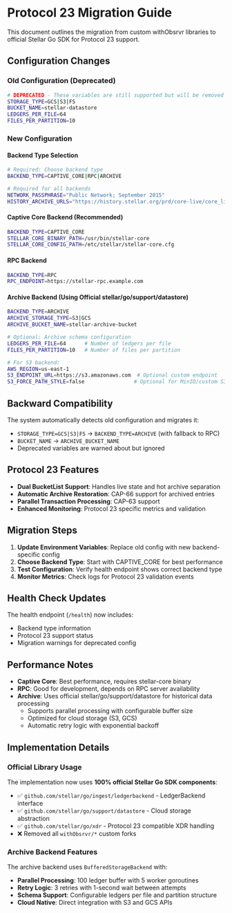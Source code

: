 # Protocol 23 Migration Guide

This document outlines the migration from custom withObsrvr libraries to official Stellar Go SDK for Protocol 23 support.

## Configuration Changes

### Old Configuration (Deprecated)
```bash
# DEPRECATED - These variables are still supported but will be removed
STORAGE_TYPE=GCS|S3|FS
BUCKET_NAME=stellar-datastore
LEDGERS_PER_FILE=64
FILES_PER_PARTITION=10
```

### New Configuration

#### Backend Type Selection
```bash
# Required: Choose backend type
BACKEND_TYPE=CAPTIVE_CORE|RPC|ARCHIVE

# Required for all backends
NETWORK_PASSPHRASE="Public Network; September 2015"
HISTORY_ARCHIVE_URLS="https://history.stellar.org/prd/core-live/core_live_001,https://history.stellar.org/prd/core-live/core_live_002"
```

#### Captive Core Backend (Recommended)
```bash
BACKEND_TYPE=CAPTIVE_CORE
STELLAR_CORE_BINARY_PATH=/usr/bin/stellar-core
STELLAR_CORE_CONFIG_PATH=/etc/stellar/stellar-core.cfg
```

#### RPC Backend
```bash
BACKEND_TYPE=RPC
RPC_ENDPOINT=https://stellar-rpc.example.com
```

#### Archive Backend (Using Official stellar/go/support/datastore)
```bash
BACKEND_TYPE=ARCHIVE
ARCHIVE_STORAGE_TYPE=S3|GCS
ARCHIVE_BUCKET_NAME=stellar-archive-bucket

# Optional: Archive schema configuration
LEDGERS_PER_FILE=64      # Number of ledgers per file
FILES_PER_PARTITION=10   # Number of files per partition

# For S3 backend:
AWS_REGION=us-east-1
S3_ENDPOINT_URL=https://s3.amazonaws.com  # Optional custom endpoint
S3_FORCE_PATH_STYLE=false                # Optional for MinIO/custom S3
```

## Backward Compatibility

The system automatically detects old configuration and migrates it:
- `STORAGE_TYPE=GCS|S3|FS` → `BACKEND_TYPE=ARCHIVE` (with fallback to RPC)
- `BUCKET_NAME` → `ARCHIVE_BUCKET_NAME`
- Deprecated variables are warned about but ignored

## Protocol 23 Features

- **Dual BucketList Support**: Handles live state and hot archive separation
- **Automatic Archive Restoration**: CAP-66 support for archived entries
- **Parallel Transaction Processing**: CAP-63 support
- **Enhanced Monitoring**: Protocol 23 specific metrics and validation

## Migration Steps

1. **Update Environment Variables**: Replace old config with new backend-specific config
2. **Choose Backend Type**: Start with CAPTIVE_CORE for best performance
3. **Test Configuration**: Verify health endpoint shows correct backend type
4. **Monitor Metrics**: Check logs for Protocol 23 validation events

## Health Check Updates

The health endpoint (`/health`) now includes:
- Backend type information
- Protocol 23 support status
- Migration warnings for deprecated config

## Performance Notes

- **Captive Core**: Best performance, requires stellar-core binary
- **RPC**: Good for development, depends on RPC server availability  
- **Archive**: Uses official stellar/go/support/datastore for historical data processing
  - Supports parallel processing with configurable buffer size
  - Optimized for cloud storage (S3, GCS)
  - Automatic retry logic with exponential backoff

## Implementation Details

### Official Library Usage

The implementation now uses **100% official Stellar Go SDK components**:

- ✅ `github.com/stellar/go/ingest/ledgerbackend` - LedgerBackend interface
- ✅ `github.com/stellar/go/support/datastore` - Cloud storage abstraction  
- ✅ `github.com/stellar/go/xdr` - Protocol 23 compatible XDR handling
- ❌ Removed all `withObsrvr/*` custom forks

### Archive Backend Features

The archive backend uses `BufferedStorageBackend` with:
- **Parallel Processing**: 100 ledger buffer with 5 worker goroutines
- **Retry Logic**: 3 retries with 1-second wait between attempts
- **Schema Support**: Configurable ledgers per file and partition structure
- **Cloud Native**: Direct integration with S3 and GCS APIs
